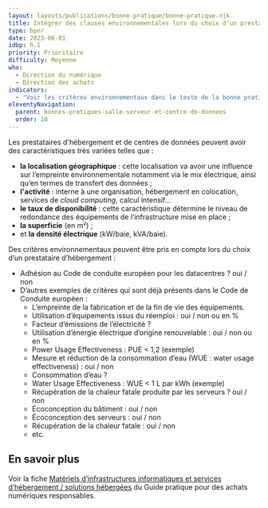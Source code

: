 ```yaml
---
layout: layouts/publications/bonne-pratique/bonne-pratique.njk
title: Intégrer des clauses environnementales lors du choix d’un prestataire d’hébergement
type: bpnr
date: 2023-06-01
idbp: h.1
priority: Prioritaire
difficulty: Moyenne
who:
  - Direction du numérique
  - Direction des achats
indicators:
  - "Voir les critères environnementaux dans le texte de la bonne pratique"
eleventyNavigation:
  parent: bonnes-pratiques-salle-serveur-et-centre-de-donnees
  order: 10
---
```


Les prestataires d'hébergement et de centres de données peuvent avoir des caractéristiques très variées telles que :
* **la localisation géographique** : cette localisation va avoir une influence sur l’empreinte environnementale notamment via le mix électrique, ainsi qu’en termes de transfert des données ;
* **l'activité** : interne à une organisation, hébergement en colocation, services de _cloud computing_, calcul intensif...
* **le taux de disponibilité** : cette caractéristique détermine le niveau de redondance des équipements de l’infrastructure mise en place ;
* **la superficie** (en m²) ;
* et **la densité électrique** (kW/baie, kVA/baie).

Des critères environnementaux peuvent être pris en compte lors du choix d’un prestataire d’hébergement :
* Adhésion au Code de conduite européen pour les datacentres ? oui / non
* D’autres exemples de critères qui sont déjà présents dans le Code de Conduite européen :
  - L’empreinte de la fabrication et de la fin de vie des équipements.
  - Utilisation d’équipements issus du réemploi : oui / non ou en %
  - Facteur d’émissions de l’électricité ?
  - Utilisation d’énergie électrique d’origine renouvelable : oui / non ou en %
  - Power Usage Effectiveness : PUE < 1,2 (exemple)
  - Mesure et réduction de la consommation d’eau (WUE : water usage effectiveness) : oui / non
  - Consommation d’eau ?
  - Water Usage Effectiveness : WUE < 1 L par kWh (exemple)
  - Récupération de la chaleur fatale produite par les serveurs ? oui / non
  - Écoconception du bâtiment : oui / non
  - Écoconception des serveurs : oui / non
  - Récupération de la chaleur fatale : oui / non
  - etc.

## En savoir plus

Voir la fiche [Matériels d’infrastructures informatiques et services d’hébergement / solutions hébergées](https://ecoresponsable.numerique.gouv.fr/publications/guide-pratique-achats-numeriques-responsables/fiches-pratiques/hebergement/) du Guide pratique pour des achats numériques responsables.
